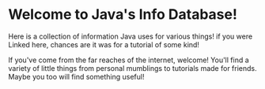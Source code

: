# Welcome to Java's Info Database!
Here is a collection of information Java uses for various things! if you were Linked here, chances are it was for a tutorial of some kind!

If you've come from the far reaches of the internet, welcome! You'll find a variety of little things from personal mumblings to tutorials made for friends. Maybe you too will find something useful!